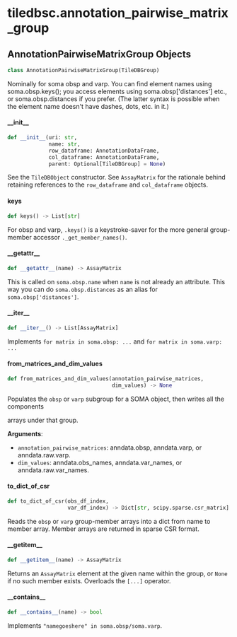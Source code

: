 <a id="tiledbsc.annotation_pairwise_matrix_group"></a>

# tiledbsc.annotation\_pairwise\_matrix\_group

<a id="tiledbsc.annotation_pairwise_matrix_group.AnnotationPairwiseMatrixGroup"></a>

## AnnotationPairwiseMatrixGroup Objects

```python
class AnnotationPairwiseMatrixGroup(TileDBGroup)
```

Nominally for soma obsp and varp. You can find element names using soma.obsp.keys(); you access
elements using soma.obsp['distances'] etc., or soma.obsp.distances if you prefer.  (The latter
syntax is possible when the element name doesn't have dashes, dots, etc. in it.)

<a id="tiledbsc.annotation_pairwise_matrix_group.AnnotationPairwiseMatrixGroup.__init__"></a>

#### \_\_init\_\_

```python
def __init__(uri: str,
             name: str,
             row_dataframe: AnnotationDataFrame,
             col_dataframe: AnnotationDataFrame,
             parent: Optional[TileDBGroup] = None)
```

See the `TileDBObject` constructor.
See `AssayMatrix` for the rationale behind retaining references to the `row_dataframe` and
`col_dataframe` objects.

<a id="tiledbsc.annotation_pairwise_matrix_group.AnnotationPairwiseMatrixGroup.keys"></a>

#### keys

```python
def keys() -> List[str]
```

For obsp and varp, `.keys()` is a keystroke-saver for the more general group-member
accessor `._get_member_names()`.

<a id="tiledbsc.annotation_pairwise_matrix_group.AnnotationPairwiseMatrixGroup.__getattr__"></a>

#### \_\_getattr\_\_

```python
def __getattr__(name) -> AssayMatrix
```

This is called on `soma.obsp.name` when `name` is not already an attribute.
This way you can do `soma.obsp.distances` as an alias for `soma.obsp['distances']`.

<a id="tiledbsc.annotation_pairwise_matrix_group.AnnotationPairwiseMatrixGroup.__iter__"></a>

#### \_\_iter\_\_

```python
def __iter__() -> List[AssayMatrix]
```

Implements `for matrix in soma.obsp: ...` and `for matrix in soma.varp: ...`

<a id="tiledbsc.annotation_pairwise_matrix_group.AnnotationPairwiseMatrixGroup.from_matrices_and_dim_values"></a>

#### from\_matrices\_and\_dim\_values

```python
def from_matrices_and_dim_values(annotation_pairwise_matrices,
                                 dim_values) -> None
```

Populates the `obsp` or `varp` subgroup for a SOMA object, then writes all the components

arrays under that group.

**Arguments**:

- `annotation_pairwise_matrices`: anndata.obsp, anndata.varp, or anndata.raw.varp.
- `dim_values`: anndata.obs_names, anndata.var_names, or anndata.raw.var_names.

<a id="tiledbsc.annotation_pairwise_matrix_group.AnnotationPairwiseMatrixGroup.to_dict_of_csr"></a>

#### to\_dict\_of\_csr

```python
def to_dict_of_csr(obs_df_index,
                   var_df_index) -> Dict[str, scipy.sparse.csr_matrix]
```

Reads the `obsp` or `varp` group-member arrays into a dict from name to member array.
Member arrays are returned in sparse CSR format.

<a id="tiledbsc.annotation_pairwise_matrix_group.AnnotationPairwiseMatrixGroup.__getitem__"></a>

#### \_\_getitem\_\_

```python
def __getitem__(name) -> AssayMatrix
```

Returns an `AssayMatrix` element at the given name within the group, or `None` if no such
member exists.  Overloads the `[...]` operator.

<a id="tiledbsc.annotation_pairwise_matrix_group.AnnotationPairwiseMatrixGroup.__contains__"></a>

#### \_\_contains\_\_

```python
def __contains__(name) -> bool
```

Implements `"namegoeshere" in soma.obsp/soma.varp`.

